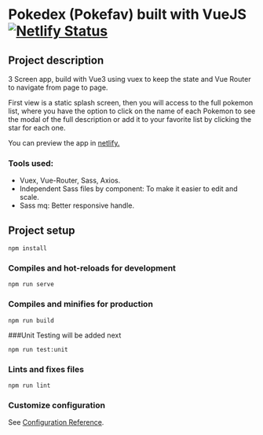 # Pokedex (Pokefav) built with VueJS [![Netlify Status](https://api.netlify.com/api/v1/badges/839698c7-43a6-4c48-945f-30668e017cab/deploy-status)](https://app.netlify.com/sites/pokedex-erasmoh/deploys)

## Project description

3 Screen app, build with Vue3 using vuex to keep the state and Vue Router to navigate from page to page.

First view is a static splash screen, then you will access to the full pokemon list, where you have the option to click on the name of each Pokemon to see the modal of the full description or add it to your favorite list by clicking the star for each one.

You can preview the app in <a href="https://pokedex-erasmoh.netlify.app/" target="_blank">netlify.</a>

### Tools used: 
- Vuex, Vue-Router, Sass, Axios.
- Independent Sass files by component: To make it easier to edit and scale. 
- Sass mq: Better responsive handle.

## Project setup
```
npm install
```

### Compiles and hot-reloads for development
```
npm run serve
```

### Compiles and minifies for production
```
npm run build
```

###Unit Testing will be added next
```
npm run test:unit
```

### Lints and fixes files
```
npm run lint
```

### Customize configuration
See [Configuration Reference](https://cli.vuejs.org/config/).
